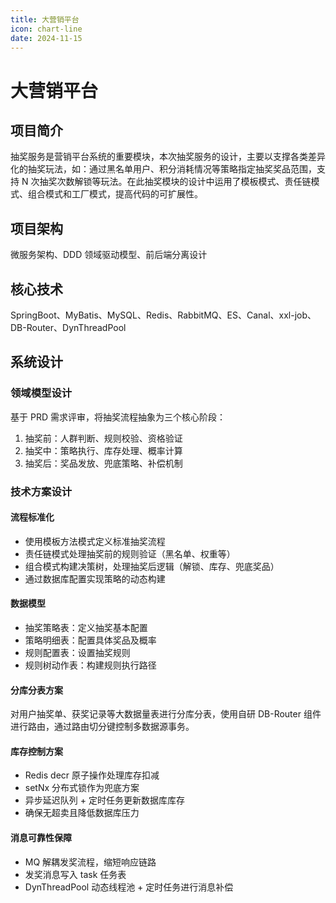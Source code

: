 ```yaml
---
title: 大营销平台
icon: chart-line
date: 2024-11-15
---
```


# 大营销平台

## 项目简介

抽奖服务是营销平台系统的重要模块，本次抽奖服务的设计，主要以支撑各类差异化的抽奖玩法，如：通过黑名单用户、积分消耗情况等策略指定抽奖奖品范围，支持 N 次抽奖次数解锁等玩法。在此抽奖模块的设计中运用了模板模式、责任链模式、组合模式和工厂模式，提高代码的可扩展性。

## 项目架构

微服务架构、DDD 领域驱动模型、前后端分离设计

## 核心技术

SpringBoot、MyBatis、MySQL、Redis、RabbitMQ、ES、Canal、xxl-job、DB-Router、DynThreadPool

## 系统设计

### 领域模型设计

基于 PRD 需求评审，将抽奖流程抽象为三个核心阶段：

1. 抽奖前：人群判断、规则校验、资格验证
2. 抽奖中：策略执行、库存处理、概率计算
3. 抽奖后：奖品发放、兜底策略、补偿机制

### 技术方案设计

#### 流程标准化

- 使用模板方法模式定义标准抽奖流程
- 责任链模式处理抽奖前的规则验证（黑名单、权重等）
- 组合模式构建决策树，处理抽奖后逻辑（解锁、库存、兜底奖品）
- 通过数据库配置实现策略的动态构建

#### 数据模型

- 抽奖策略表：定义抽奖基本配置
- 策略明细表：配置具体奖品及概率
- 规则配置表：设置抽奖规则
- 规则树动作表：构建规则执行路径

#### 分库分表方案

对用户抽奖单、获奖记录等大数据量表进行分库分表，使用自研 DB-Router 组件进行路由，通过路由切分键控制多数据源事务。

#### 库存控制方案

- Redis decr 原子操作处理库存扣减
- setNx 分布式锁作为兜底方案
- 异步延迟队列 + 定时任务更新数据库库存
- 确保无超卖且降低数据库压力

#### 消息可靠性保障

- MQ 解耦发奖流程，缩短响应链路
- 发奖消息写入 task 任务表
- DynThreadPool 动态线程池 + 定时任务进行消息补偿
